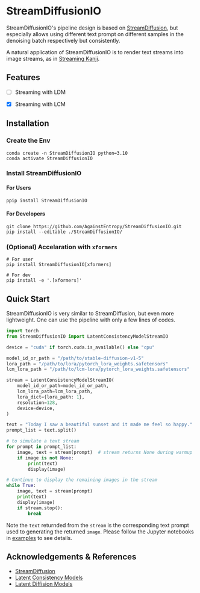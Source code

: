 # StreamDiffusionIO

StreamDiffusionIO's pipeline design is based on [StreamDiffusion](https://github.com/cumulo-autumn/StreamDiffusion), but especially allows using different text prompt on different samples in the denoising batch respectively but consistently.


A natural application of StreamDiffusionIO is to render text streams into image streams, as in [Streaming Kanji](https://github.com/AgainstEntropy/kanji).

## Features

- [ ] Streaming with LDM
- [x] Streaming with LCM


## Installation

### Create the Env

```shell
conda create -n StreamDiffusionIO python=3.10
conda activate StreamDiffusionIO
```

### Install StreamDiffusionIO

#### For Users

```shell
ppip install StreamDiffusionIO
```

#### For Developers

```shell
git clone https://github.com/AgainstEntropy/StreamDiffusionIO.git
pip install --editable ./StreamDiffusionIO/
```

### (Optional) Accelaration with `xformers`

```shell
# For user
pip install StreamDiffusionIO[xformers]

# For dev
pip install -e '.[xformers]'
```

## Quick Start

StreamDiffusionIO is very similar to StreamDiffusion, but even more lightweight. One can use the pipeline with only a few lines of codes.

```python
import torch
from StreamDiffusionIO import LatentConsistencyModelStreamIO

device = "cuda" if torch.cuda.is_available() else "cpu"

model_id_or_path = "/path/to/stable-diffusion-v1-5"
lora_path = "/path/to/lora/pytorch_lora_weights.safetensors"
lcm_lora_path = "/path/to/lcm-lora/pytorch_lora_weights.safetensors"

stream = LatentConsistencyModelStreamIO(
    model_id_or_path=model_id_or_path,
    lcm_lora_path=lcm_lora_path,
    lora_dict={lora_path: 1},
    resolution=128,
    device=device,
)

text = "Today I saw a beautiful sunset and it made me feel so happy."
prompt_list = text.split()

# to simulate a text stream
for prompt in prompt_list:
    image, text = stream(prompt)  # stream returns None during warmup
    if image is not None:
        print(text)
        display(image)

# Continue to display the remaining images in the stream 
while True:
    image, text = stream(prompt)
    print(text)
    display(image)
    if stream.stop():
        break
```

Note the `text` returnded from the `stream` is the corresponding text prompt used to generating the returned `image`.
Please follow the Jupyter notebooks in [examples](./examples/) to see details.


## Acknowledgements & References

- [StreamDiffusion](https://github.com/cumulo-autumn/StreamDiffusion)
- [Latent Consistency Models](https://github.com/huggingface/diffusers/tree/main/examples/consistency_distillation)
- [Latent Diffision Models](https://github.com/CompVis/latent-diffusion/tree/main)
